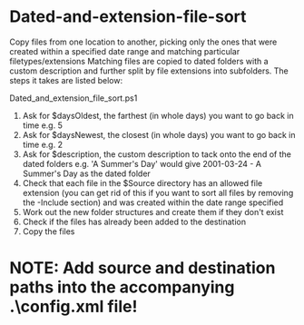 # Dated-and-extension-file-sort
Copy files from one location to another, picking only the ones that were created within a specified date range and matching particular filetypes/extensions
Matching files are copied to dated folders with a custom description and further split by file extensions into subfolders. The steps it takes are listed below:

Dated_and_extension_file_sort.ps1

1.	Ask for $daysOldest, the farthest (in whole days) you want to go back in time e.g. 5
2.	Ask for $daysNewest, the closest (in whole days) you want to go back in time e.g. 2
3.	Ask for $description, the custom description to tack onto the end of the dated folders
	e.g. 'A Summer's Day' would give 2001-03-24 - A Summer's Day as the dated folder
4.	Check that each file in the $Source directory has an allowed file extension
	(you can get rid of this if you want to sort all files by removing the -Include section)
	and was created within the date range specified
5.	Work out the new folder structures and create them if they don't exist
6.	Check if the files has already been added to the destination
7.	Copy the files

# NOTE: Add source and destination paths into the accompanying .\config.xml file!
